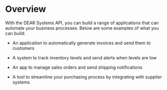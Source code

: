 # Overview

With the DEAR Systems API, you can build a range of applications that can automate your business processes. Below are some examples of what you can build:

- An application to automatically generate invoices and send them to customers

- A system to track inventory levels and send alerts when levels are low

- An app to manage sales orders and send shipping notifications

- A tool to streamline your purchasing process by integrating with supplier systems
